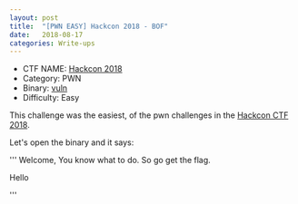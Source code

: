 ```yaml
---
layout: post
title:  "[PWN EASY] Hackcon 2018 - BOF"
date:   2018-08-17
categories: Write-ups
---
```

  - CTF NAME: [Hackcon 2018](https://hackcon.in/)
  - Category: PWN
  - Binary: [vuln](/binary/hackcon2018-vuln)
  - Difficulty: Easy

This challenge was the easiest, of the pwn challenges in the [Hackcon CTF 2018](https://hackcon.in/).

Let's open the binary and it says:

'''
  Welcome, You know what to do. So go get the flag.

Hello
>>>
'''
